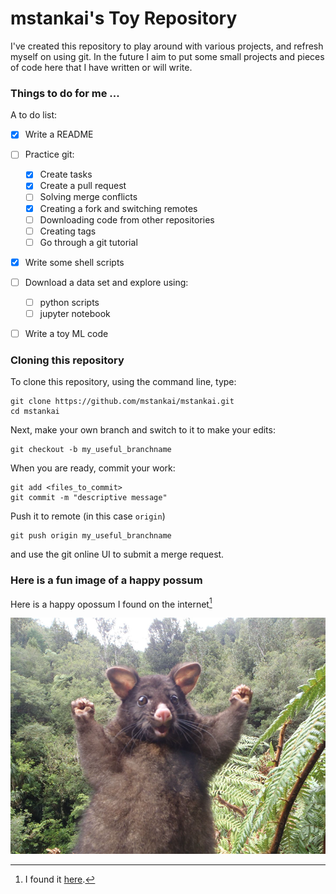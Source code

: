 # mstankai's Toy Repository

I've created this repository to play around with various projects, and refresh myself on using git. In the future I aim to put some small projects and pieces of code here that I have written or will write.

### Things to do for me ...

A to do list:

- [x] Write a README
- [ ] Practice git:
  - [x] Create tasks
  - [x] Create a pull request
  - [ ] Solving merge conflicts
  - [x] Creating a fork and switching remotes
  - [ ] Downloading code from other repositories
  - [ ] Creating tags
  - [ ] Go through a git tutorial
- [x] Write some shell scripts
- [ ] Download a data set and explore using:
  - [ ] python scripts
  - [ ] jupyter notebook
- [ ] Write a toy ML code


### Cloning this repository

To clone this repository, using the command line, type:
```
git clone https://github.com/mstankai/mstankai.git
cd mstankai
```

Next, make your own branch and switch to it to make your edits:
```
git checkout -b my_useful_branchname
```

When you are ready, commit your work:

```
git add <files_to_commit>
git commit -m "descriptive message"
```

Push it to remote (in this case `origin`) 
```
git push origin my_useful_branchname
```
and use the git online UI to submit a merge request. 


### Here is a fun image of a happy possum

Here is a happy opossum I found on the internet[^1]

![happy possum from the internet](/img/other/optimistic-opossum.png)

[^1]: I found it [here](https://www.boredpanda.com/blog/wp-content/uploads/2017/01/optimistic-opossum-new-zealand-33.png). 


